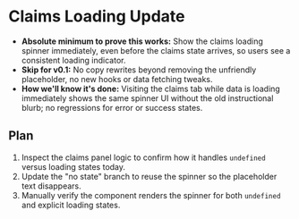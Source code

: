 # Claims Loading Update

- **Absolute minimum to prove this works:** Show the claims loading spinner immediately, even before the claims state arrives, so users see a consistent loading indicator.
- **Skip for v0.1:** No copy rewrites beyond removing the unfriendly placeholder, no new hooks or data fetching tweaks.
- **How we'll know it's done:** Visiting the claims tab while data is loading immediately shows the same spinner UI without the old instructional blurb; no regressions for error or success states.

## Plan
1. Inspect the claims panel logic to confirm how it handles `undefined` versus loading states today.
2. Update the "no state" branch to reuse the spinner so the placeholder text disappears.
3. Manually verify the component renders the spinner for both `undefined` and explicit loading states.
